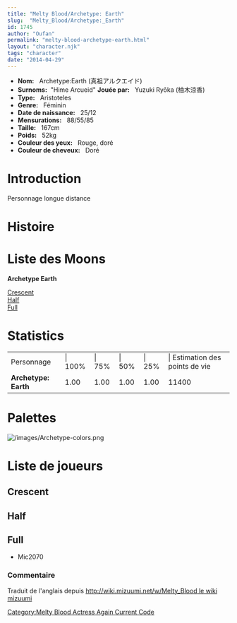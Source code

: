 ```yaml
---
title: "Melty Blood/Archetype: Earth"
slug:  "Melty_Blood/Archetype:_Earth"
id: 1745
author: "Oufan"
permalink: "melty-blood-archetype-earth.html"
layout: "character.njk"
tags: "character"
date: "2014-04-29"
---
```


- **Nom:**   Archetype:Earth (真祖アルクエイド)
- **Surnoms:**  "Hime Arcueid"  **Jouée par:**   Yuzuki Ryōka (柚木涼香) 
- **Type:**   Aristoteles
- **Genre:**   Féminin
- **Date de naissance:**   25/12
- **Mensurations:**   88/55/85
- **Taille:**   167cm
- **Poids:**   52kg
- **Couleur des yeux:**   Rouge, doré
- **Couleur de cheveux:**   Doré

# Introduction

Personnage longue distance

# Histoire

# Liste des Moons

**Archetype Earth**

[Crescent](Melty_Blood/Archetype_Earth/Crescent_Moon "wikilink")  
[Half](Melty_Blood/Archetype_Earth/Half_Moon "wikilink")  
[Full](Melty_Blood/Archetype_Earth/Full_Moon "wikilink")  

# Statistics

|                      |         |        |        |        |                                 |
|----------------------|---------|--------|--------|--------|---------------------------------|
| Personnage           | \| 100% | \| 75% | \| 50% | \| 25% | \| Estimation des points de vie |
| **Archetype: Earth** | 1.00    | 1.00   | 1.00   | 1.00   | 11400                           |

# Palettes

![](/images/Archetype-colors.png "/images/Archetype-colors.png")

# Liste de joueurs

## Crescent

## Half

## Full

- Mic2070

### Commentaire

Traduit de l'anglais depuis [http://wiki.mizuumi.net/w/Melty_Blood le
wiki
mizuumi](http://wiki.mizuumi.net/w/Melty_Blood_le_wiki_mizuumi "wikilink")

[Category:Melty Blood Actress Again Current
Code](Category:Melty_Blood_Actress_Again_Current_Code "wikilink")
